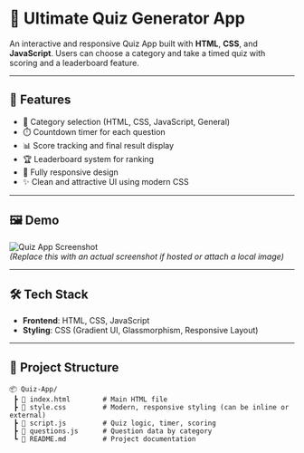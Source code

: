 # 🚀 Ultimate Quiz Generator App

An interactive and responsive Quiz App built with **HTML**, **CSS**, and **JavaScript**. Users can choose a category and take a timed quiz with scoring and a leaderboard feature.

---

## 🌟 Features

- 🎯 Category selection (HTML, CSS, JavaScript, General)
- ⏱️ Countdown timer for each question
- 📊 Score tracking and final result display
- 🏆 Leaderboard system for ranking
- 📱 Fully responsive design
- ✨ Clean and attractive UI using modern CSS

---

## 🖼️ Demo

![Quiz App Screenshot](https://your-image-link-here.com)  
*(Replace this with an actual screenshot if hosted or attach a local image)*

---

## 🛠️ Tech Stack

- **Frontend**: HTML, CSS, JavaScript
- **Styling**: CSS (Gradient UI, Glassmorphism, Responsive Layout)

---

## 📁 Project Structure

```plaintext
📦 Quiz-App/
 ┣ 📜 index.html        # Main HTML file
 ┣ 📜 style.css         # Modern, responsive styling (can be inline or external)
 ┣ 📜 script.js         # Quiz logic, timer, scoring
 ┣ 📜 questions.js      # Question data by category
 ┗ 📜 README.md         # Project documentation
